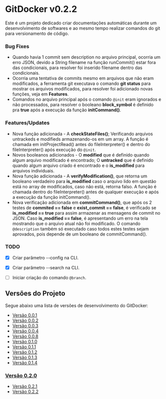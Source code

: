 <a name="title"></a>
# GitDocker v0.2.2

Este é um projeto dedicado criar documentações automáticas durante um desenvolvimento de softwares e ao mesmo tempo realizar comandos do git para versionamento de código.

### Bug Fixes

* Quando havia 1 commit sem description no arquivo principal, ocorria um erro JSON, devido a String filename na função runCommit() estar fora das condicionais, para resolver foi inserido filename dentro das condicionais.
* Ocorria uma tentativa de commits mesmo em arquivos que não eram modificados, a ferramenta git executava o comando **git status** para mostrar os arquivos modificados, para resolver foi adicionado novas funções, veja em **Features**.
* Comandos no arquivo principal após o comando `@init` eram ignorados e não processados, para resolver o booleano **block_symbol** é definido pra **true** após a execução da função  **initCommand()**. 

### Features/Updates

* Nova função adicionada - A **checkStateFiles()**; Verificando arquivos untrackeds e modifieds armazenando-os em um array. A função é chamada em initProjectRead() antes do fileInterpreter() e dentro do fileInterpreter() após execução do `@init`.
* Novos booleanos adicionados - O **modified** que é definido quando algum arquivo modificado é encontrado; O **untracked** que é definido quando algum arquivo criado é encontrado e o **is_modified** para arquivos individuais.
* Nova função adicionada - A **verifyModification()**, que retorna um booleano verdadeiro para **is_modified** caso o arquivo lido em questão está no array de modificados, caso não está, retorna falso. A função é chamada dentro do fileInterpreter() antes de qualquer execução e após a execução da função initCommand().
* Nova verificação adicionada em **commitCommand()**, que após os 2 testes de **commited == false** e **exist_commit == false**, é verificado se **is_modified == true** para assim armazenar as mensagens de commit no JSON. Caso **is_modified == false**, é apresentando um erro na tela mostrando que o arquivo atual não foi modificado. O comando `@description` também só executado caso todos estes testes sejam aprovados, pois depende de um booleano de commitCommand().

### TODO

- [x] Criar parâmetro --config na CLI.
- [x] Criar parâmetro --search na CLI.
- [ ] Iniciar criação do comando `@branch`.


## Versões do Projeto

Segue abaixo uma lista de versões de desenvolvimento do GitDocker:

* <a href="https://github.com/FrancisBFTC/gitdocker/tree/gitdocker-v0.0.1#title"> Versão 0.0.1 </a>
* <a href="https://github.com/FrancisBFTC/gitdocker/tree/gitdocker-v0.0.2#title"> Versão 0.0.2 </a>
* <a href="https://github.com/FrancisBFTC/gitdocker/tree/gitdocker-v0.0.3#title"> Versão 0.0.3 </a>
* <a href="https://github.com/FrancisBFTC/gitdocker/tree/gitdocker-v0.0.4#title"> Versão 0.0.4 </a>
* <a href="https://github.com/FrancisBFTC/gitdocker/tree/gitdocker-v0.0.8#title"> Versão 0.0.8 </a>
* <a href="https://github.com/FrancisBFTC/gitdocker/tree/gitdocker-v0.1.0#title"> Versão 0.1.0 </a>
* <a href="https://github.com/FrancisBFTC/gitdocker/tree/gitdocker-v0.1.1#title"> Versão 0.1.1 </a>
* <a href="https://github.com/FrancisBFTC/gitdocker/tree/gitdocker-v0.1.2#title"> Versão 0.1.2 </a>
* <a href="https://github.com/FrancisBFTC/gitdocker/tree/gitdocker-v0.1.3#title"> Versão 0.1.3 </a>
* <a href="https://github.com/FrancisBFTC/gitdocker/tree/gitdocker-v0.1.4#title"> Versão 0.1.4 </a>

### <a href="https://github.com/FrancisBFTC/gitdocker/tree/gitdocker-v0.2.0#title"> Versão 0.2.0 </a>

* <a href="https://github.com/FrancisBFTC/gitdocker/tree/gitdocker-v0.2.1#title"> Versão 0.2.1 </a>
* <a href="https://github.com/FrancisBFTC/gitdocker/tree/gitdocker-v0.2.2#title"> Versão 0.2.2 </a>
